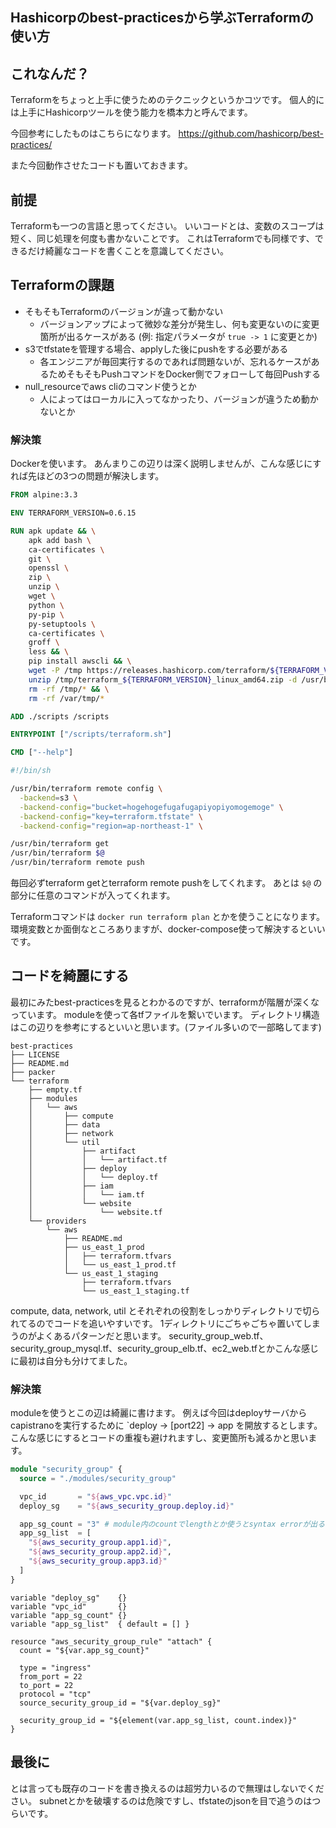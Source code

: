 ## Hashicorpのbest-practicesから学ぶTerraformの使い方

## これなんだ？

Terraformをちょっと上手に使うためのテクニックというかコツです。
個人的には上手にHashicorpツールを使う能力を橋本力と呼んでます。

今回参考にしたものはこちらになります。
https://github.com/hashicorp/best-practices/

また今回動作させたコードも置いておきます。

## 前提
Terraformも一つの言語と思ってください。
いいコードとは、変数のスコープは短く、同じ処理を何度も書かないことです。
これはTerraformでも同様です、できるだけ綺麗なコードを書くことを意識してください。

## Terraformの課題
- そもそもTerraformのバージョンが違って動かない
  - バージョンアップによって微妙な差分が発生し、何も変更ないのに変更箇所が出るケースがある (例: 指定パラメータが `true -> 1` に変更とか)
- s3でtfstateを管理する場合、applyした後にpushをする必要がある
  - 各エンジニアが毎回実行するのであれば問題ないが、忘れるケースがあるためそもそもPushコマンドをDocker側でフォローして毎回Pushする
- null_resourceでaws cliのコマンド使うとか
  - 人によってはローカルに入ってなかったり、バージョンが違うため動かないとか

### 解決策
Dockerを使います。
あんまりこの辺りは深く説明しませんが、こんな感じにすれば先ほどの3つの問題が解決します。

```Dockerfile
FROM alpine:3.3

ENV TERRAFORM_VERSION=0.6.15

RUN apk update && \
    apk add bash \
    ca-certificates \
    git \
    openssl \
    zip \
    unzip \
    wget \
    python \
    py-pip \
    py-setuptools \
    ca-certificates \
    groff \
    less && \
    pip install awscli && \
    wget -P /tmp https://releases.hashicorp.com/terraform/${TERRAFORM_VERSION}/terraform_${TERRAFORM_VERSION}_linux_amd64.zip && \
    unzip /tmp/terraform_${TERRAFORM_VERSION}_linux_amd64.zip -d /usr/bin && \
    rm -rf /tmp/* && \
    rm -rf /var/tmp/*

ADD ./scripts /scripts

ENTRYPOINT ["/scripts/terraform.sh"]

CMD ["--help"]
```

```terraform.sh
#!/bin/sh

/usr/bin/terraform remote config \
  -backend=s3 \
  -backend-config="bucket=hogehogefugafugapiyopiyomogemoge" \
  -backend-config="key=terraform.tfstate" \
  -backend-config="region=ap-northeast-1" \

/usr/bin/terraform get
/usr/bin/terraform $@
/usr/bin/terraform remote push
```

毎回必ずterraform getとterraform remote pushをしてくれます。
あとは `$@` の部分に任意のコマンドが入ってくれます。

Terraformコマンドは `docker run terraform plan` とかを使うことになります。
環境変数とか面倒なところありますが、docker-compose使って解決するといいです。

## コードを綺麗にする
最初にみたbest-practicesを見るとわかるのですが、terraformが階層が深くなっています。
moduleを使って各tfファイルを繋いでいます。
ディレクトリ構造はこの辺りを参考にするといいと思います。(ファイル多いので一部略してます)


```
best-practices
├── LICENSE
├── README.md
├── packer
└── terraform
    ├── empty.tf
    ├── modules
    │   └── aws
    │       ├── compute
    │       ├── data
    │       ├── network
    │       └── util
    │           ├── artifact
    │           │   └── artifact.tf
    │           ├── deploy
    │           │   └── deploy.tf
    │           ├── iam
    │           │   └── iam.tf
    │           └── website
    │               └── website.tf
    └── providers
        └── aws
            ├── README.md
            ├── us_east_1_prod
            │   ├── terraform.tfvars
            │   └── us_east_1_prod.tf
            └── us_east_1_staging
                ├── terraform.tfvars
                └── us_east_1_staging.tf
```

compute, data, network, util とそれぞれの役割をしっかりディレクトリで切られてるのでコードを追いやすいです。
1ディレクトリにごちゃごちゃ置いてしまうのがよくあるパターンだと思います。
security_group_web.tf、security_group_mysql.tf、security_group_elb.tf、ec2_web.tfとかこんな感じに最初は自分も分けてました。

### 解決策
moduleを使うとこの辺は綺麗に書けます。
例えば今回はdeployサーバからcapistranoを実行するために `deploy -> [port22] -> app を開放するとします。
こんな感じにするとコードの重複も避けれますし、変更箇所も減るかと思います。

```security_group.tf
module "security_group" {
  source = "./modules/security_group"

  vpc_id       = "${aws_vpc.vpc.id}"
  deploy_sg    = "${aws_security_group.deploy.id}"

  app_sg_count = "3" # module内のcountでlengthとか使うとsyntax errorが出るため
  app_sg_list  = [
    "${aws_security_group.app1.id}",
    "${aws_security_group.app2.id}",
    "${aws_security_group.app3.id}"
  ]
}
```

```./modules/security_group
variable "deploy_sg"    {}
variable "vpc_id"       {}
variable "app_sg_count" {}
variable "app_sg_list"  { default = [] }

resource "aws_security_group_rule" "attach" {
  count = "${var.app_sg_count}"

  type = "ingress"
  from_port = 22
  to_port = 22
  protocol = "tcp"
  source_security_group_id = "${var.deploy_sg}"

  security_group_id = "${element(var.app_sg_list, count.index)}"
}
```

## 最後に
とは言っても既存のコードを書き換えるのは超労力いるので無理はしないでください。
subnetとかを破壊するのは危険ですし、tfstateのjsonを目で追うのはつらいです。